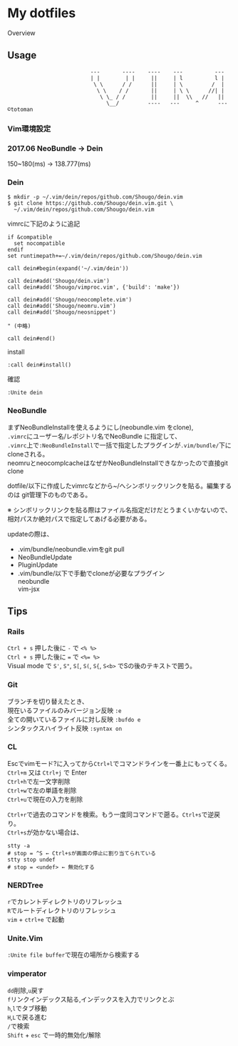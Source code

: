My dotfiles
====

Overview  

## Usage

```
                          ---       ----    ----    ---          ---  
                          | |        | |     ||     | l          l |  
                           \ \      / /      ||     | \         /  |  
                            \ \    / /       ||     | \ \      //| |  
                             \ \_ / /        ||     ||  \\   //   ||  
                               \__/         ----   ---     ^      --- ©totoman
```
  
### Vim環境設定  

### 2017.06 NeoBundle → Dein  
150~180(ms) → 138.777(ms)

### Dein
```
$ mkdir -p ~/.vim/dein/repos/github.com/Shougo/dein.vim
$ git clone https://github.com/Shougo/dein.vim.git \
  ~/.vim/dein/repos/github.com/Shougo/dein.vim
```

vimrcに下記のように追記
```
if &compatible
  set nocompatible
endif
set runtimepath+=~/.vim/dein/repos/github.com/Shougo/dein.vim

call dein#begin(expand('~/.vim/dein'))

call dein#add('Shougo/dein.vim')
call dein#add('Shougo/vimproc.vim', {'build': 'make'})

call dein#add('Shougo/neocomplete.vim')
call dein#add('Shougo/neomru.vim')
call dein#add('Shougo/neosnippet')

" (中略)

call dein#end()
```

install
```
:call dein#install()
```

確認
```
:Unite dein
```

### NeoBundle
まずNeoBundleInstallを使えるようにし(neobundle.vim をclone),  
`.vimrc`にユーザー名/レポジトリ名でNeoBundle に指定して、  
`.vimrc`上で`:NeoBundleInstall`で一括で指定したプラグインが`.vim/bundle/`下にcloneされる。  
neomruとneocomplcacheはなぜかNeoBundleInstallできなかったので直接git clone  
  
dotfile/以下に作成したvimrcなどから~/へシンボリックリンクを貼る。編集するのは
git管理下のものである。  
  
※ シンボリックリンクを貼る際はファイル名指定だけだとうまくいかないので、相対パスか絶対パスで指定してあげる必要がある。  
  
updateの際は、
* .vim/bundle/neobundle.vimをgit pull  
* NeoBundleUpdate  
* PluginUpdate  
* .vim/bundle/以下で手動でcloneが必要なプラグイン  
neobundle  
vim-jsx  
  
  
## Tips
### Rails
`Ctrl + s` 押した後に `-` で `<% %>`  
`Ctrl + s` 押した後に `=` で `<%= %>`  
Visual mode で `S'`, `S"`, `S[`, `S(`, `S{`, `S<b>` でSの後のテキストで囲う。  
  
### Git
ブランチを切り替えたとき、  
現在いるファイルのみバージョン反映 `:e`  
全ての開いているファイルに対し反映 `:bufdo e`  
シンタックスハイライト反映 `:syntax on`  
  
### CL
Escでvimモード?に入ってから`Ctrl+l`でコマンドラインを一番上にもってくる。  
`Ctrl+m` 又は `Ctrl+j` で Enter  
`Ctrl+h`で左一文字削除  
`Ctrl+w`で左の単語を削除  
`Ctrl+u`で現在の入力を削除  
  
`Ctrl+r`で過去のコマンドを検索。もう一度同コマンドで遡る。`Ctrl+s`で逆戻り。  
`Ctrl+s`が効かない場合は、  
```
stty -a
# stop = ^S ← Ctrl+sが画面の停止に割り当てられている
stty stop undef
# stop = <undef> ← 無効化する
```
  
### NERDTree
`r`でカレントディレクトリのリフレッシュ  
`R`でルートディレクトリのリフレッシュ  
`vim` + `ctrl+e` で起動  
  
### Unite.Vim
`:Unite file buffer`で現在の場所から検索する  
  
### vimperator
`dd`削除,`u`戻す  
`f`リンクインデックス貼る,インデックスを入力でリンクとぶ  
`h`,`l`でタブ移動  
`H`,`L`で戻る進む  
`/`で検索  
`Shift` + `esc` で一時的無効化/解除  
